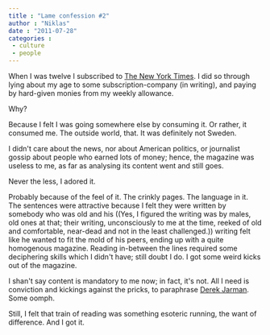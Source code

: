 ```yaml
---
title : "Lame confession #2"
author : "Niklas"
date : "2011-07-28"
categories : 
 - culture
 - people
---
```


When I was twelve I subscribed to [The New York Times](https://www.nytimes.com). I did so through lying about my age to some subscription-company (in writing), and paying by hard-given monies from my weekly allowance.

Why?

Because I felt I was going somewhere else by consuming it. Or rather, it consumed me. The outside world, that. It was definitely not Sweden.

I didn't care about the news, nor about American politics, or journalist gossip about people who earned lots of money; hence, the magazine was useless to me, as far as analysing its content went and still goes.

Never the less, I adored it.

Probably because of the feel of it. The crinkly pages. The language in it. The sentences were attractive because I felt they were written by somebody who was old and his ((Yes, I figured the writing was by males, old ones at that; their writing, unconsciously to me at the time, reeked of old and comfortable, near-dead and not in the least challenged.)) writing felt like he wanted to fit the mold of his peers, ending up with a quite homogenous magazine. Reading in-between the lines required some deciphering skills which I didn't have; still doubt I do. I got some weird kicks out of the magazine.

I shan't say content is mandatory to me now; in fact, it's not. All I need is conviction and kickings against the pricks, to paraphrase [Derek Jarman](https://secure.wikimedia.org/wikipedia/en/wiki/Derek_Jarman). Some oomph.

Still, I felt that train of reading was something esoteric running, the want of difference. And I got it.
